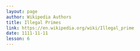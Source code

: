 ```yaml
---
layout: page
author: Wikipedia Authors
title: Illegal Primes
link: https://en.wikipedia.org/wiki/Illegal_prime
date: 1111-11-11
lesson: 6
---
```

